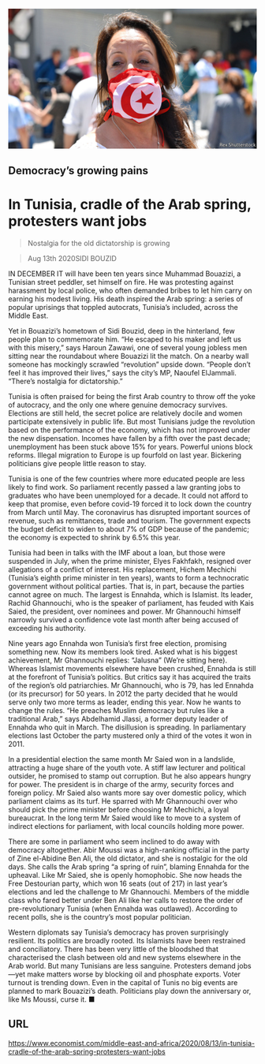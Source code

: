 ![](./images/20200815_MAP001_0.jpg)

## Democracy’s growing pains

# In Tunisia, cradle of the Arab spring, protesters want jobs

> Nostalgia for the old dictatorship is growing

> Aug 13th 2020SIDI BOUZID

IN DECEMBER IT will have been ten years since Muhammad Bouazizi, a Tunisian street peddler, set himself on fire. He was protesting against harassment by local police, who often demanded bribes to let him carry on earning his modest living. His death inspired the Arab spring: a series of popular uprisings that toppled autocrats, Tunisia’s included, across the Middle East.

Yet in Bouazizi’s hometown of Sidi Bouzid, deep in the hinterland, few people plan to commemorate him. “He escaped to his maker and left us with this misery,” says Haroun Zawawi, one of several young jobless men sitting near the roundabout where Bouazizi lit the match. On a nearby wall someone has mockingly scrawled “revolution” upside down. “People don’t feel it has improved their lives,” says the city’s MP, Naoufel ElJammali. “There’s nostalgia for dictatorship.”

Tunisia is often praised for being the first Arab country to throw off the yoke of autocracy, and the only one where genuine democracy survives. Elections are still held, the secret police are relatively docile and women participate extensively in public life. But most Tunisians judge the revolution based on the performance of the economy, which has not improved under the new dispensation. Incomes have fallen by a fifth over the past decade; unemployment has been stuck above 15% for years. Powerful unions block reforms. Illegal migration to Europe is up fourfold on last year. Bickering politicians give people little reason to stay.

Tunisia is one of the few countries where more educated people are less likely to find work. So parliament recently passed a law granting jobs to graduates who have been unemployed for a decade. It could not afford to keep that promise, even before covid-19 forced it to lock down the country from March until May. The coronavirus has disrupted important sources of revenue, such as remittances, trade and tourism. The government expects the budget deficit to widen to about 7% of GDP because of the pandemic; the economy is expected to shrink by 6.5% this year.

Tunisia had been in talks with the IMF about a loan, but those were suspended in July, when the prime minister, Elyes Fakhfakh, resigned over allegations of a conflict of interest. His replacement, Hichem Mechichi (Tunisia’s eighth prime minister in ten years), wants to form a technocratic government without political parties. That is, in part, because the parties cannot agree on much. The largest is Ennahda, which is Islamist. Its leader, Rachid Ghannouchi, who is the speaker of parliament, has feuded with Kais Saied, the president, over nominees and power. Mr Ghannouchi himself narrowly survived a confidence vote last month after being accused of exceeding his authority.

Nine years ago Ennahda won Tunisia’s first free election, promising something new. Now its members look tired. Asked what is his biggest achievement, Mr Ghannouchi replies: “Jalusna” (We’re sitting here). Whereas Islamist movements elsewhere have been crushed, Ennahda is still at the forefront of Tunisia’s politics. But critics say it has acquired the traits of the region’s old patriarchies. Mr Ghannouchi, who is 79, has led Ennahda (or its precursor) for 50 years. In 2012 the party decided that he would serve only two more terms as leader, ending this year. Now he wants to change the rules. “He preaches Muslim democracy but rules like a traditional Arab,” says Abdelhamid Jlassi, a former deputy leader of Ennahda who quit in March. The disillusion is spreading. In parliamentary elections last October the party mustered only a third of the votes it won in 2011.

In a presidential election the same month Mr Saied won in a landslide, attracting a huge share of the youth vote. A stiff law lecturer and political outsider, he promised to stamp out corruption. But he also appears hungry for power. The president is in charge of the army, security forces and foreign policy. Mr Saied also wants more say over domestic policy, which parliament claims as its turf. He sparred with Mr Ghannouchi over who should pick the prime minister before choosing Mr Mechichi, a loyal bureaucrat. In the long term Mr Saied would like to move to a system of indirect elections for parliament, with local councils holding more power.

There are some in parliament who seem inclined to do away with democracy altogether. Abir Moussi was a high-ranking official in the party of Zine el-Abidine Ben Ali, the old dictator, and she is nostalgic for the old days. She calls the Arab spring “a spring of ruin”, blaming Ennahda for the upheaval. Like Mr Saied, she is openly homophobic. She now heads the Free Destourian party, which won 16 seats (out of 217) in last year’s elections and led the challenge to Mr Ghannouchi. Members of the middle class who fared better under Ben Ali like her calls to restore the order of pre-revolutionary Tunisia (when Ennahda was outlawed). According to recent polls, she is the country’s most popular politician.

Western diplomats say Tunisia’s democracy has proven surprisingly resilient. Its politics are broadly rooted. Its Islamists have been restrained and conciliatory. There has been very little of the bloodshed that characterised the clash between old and new systems elsewhere in the Arab world. But many Tunisians are less sanguine. Protesters demand jobs—yet make matters worse by blocking oil and phosphate exports. Voter turnout is trending down. Even in the capital of Tunis no big events are planned to mark Bouazizi’s death. Politicians play down the anniversary or, like Ms Moussi, curse it. ■

## URL

https://www.economist.com/middle-east-and-africa/2020/08/13/in-tunisia-cradle-of-the-arab-spring-protesters-want-jobs
